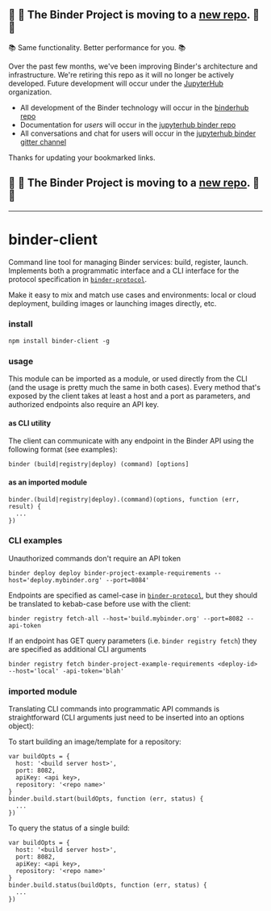 ## :dash: :dash: **The Binder Project is moving to a [new repo](https://github.com/jupyterhub/binderhub).** :dash: :dash:

:books: Same functionality. Better performance for you. :books:

Over the past few months, we've been improving Binder's architecture and infrastructure. We're retiring this repo as it will no longer be actively developed. Future development will occur under the [JupyterHub](https://github.com/jupyterhub/) organization.

* All development of the Binder technology will occur in the [binderhub repo](https://github.com/jupyterhub/binderhub)
* Documentation for *users* will occur in the [jupyterhub binder repo](https://github.com/jupyterhub/binder) 
* All conversations and chat for users will occur in the [jupyterhub binder gitter channel](https://gitter.im/jupyterhub/binder)

Thanks for updating your bookmarked links.

## :dash: :dash: **The Binder Project is moving to a [new repo](https://github.com/jupyterhub/binderhub).** :dash: :dash:

---

# binder-client

Command line tool for managing Binder services: build, register, launch. Implements both a programmatic interface and a CLI interface for the protocol specification in [`binder-protocol`](https://github.com/binder-project/binder-protocol). 

Make it easy to mix and match use cases and environments: local or cloud deployment, building images or launching images directly, etc.

### install
```
npm install binder-client -g
```

### usage

This module can be imported as a module, or used directly from the CLI (and the usage is pretty much the same in both cases). Every method that's exposed by the client takes at least a host and a port as parameters, and authorized endpoints also require an API key. 

#### as CLI utility

The client can communicate with any endpoint in the Binder API using the following format (see examples): 
```
binder (build|registry|deploy) (command) [options] 
```

#### as an imported module
```
binder.(build|registry|deploy).(command)(options, function (err, result) {
  ...
})
```

### CLI examples

Unauthorized commands don't require an API token
```
binder deploy deploy binder-project-example-requirements --host='deploy.mybinder.org' --port=8084'
```

Endpoints are specified as camel-case in [`binder-protocol`](https://github.com/binder-project/binder-protocol), but they should be translated to kebab-case before use with the client:
```
binder registry fetch-all --host='build.mybinder.org' --port=8082 --api-token
```

If an endpoint has GET query parameters (i.e. `binder registry fetch`) they are specified as additional CLI arguments
```
binder registry fetch binder-project-example-requirements <deploy-id> --host='local' -api-token='blah'
```

### imported module

Translating CLI commands into programmatic API commands is straightforward (CLI arguments just need to be inserted into an options object):

To start building an image/template for a repository:
```
var buildOpts = {
  host: '<build server host>',
  port: 8082,
  apiKey: <api key>,
  repository: '<repo name>'
}
binder.build.start(buildOpts, function (err, status) {
  ...
})
```

To query the status of a single build:
```
var buildOpts = {
  host: '<build server host>',
  port: 8082,
  apiKey: <api key>,
  repository: '<repo name>'
}
binder.build.status(buildOpts, function (err, status) {
  ...
})
```

